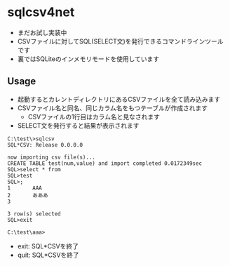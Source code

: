 sqlcsv4net
==========

- まだお試し実装中
- CSVファイルに対してSQL(SELECT文)を発行できるコマンドラインツールです
- 裏ではSQLiteのインメモリモードを使用しています

## Usage

- 起動するとカレントディレクトリにあるCSVファイルを全て読み込みます
- CSVファイル名と同名、同じカラム名をもつテーブルが作成されます
    - CSVファイルの1行目はカラム名と見なされます
- SELECT文を発行すると結果が表示されます

```
C:\test\>sqlcsv
SQL*CSV: Release 0.0.0.0

now importing csv file(s)...
CREATE TABLE test(num,value) and import completed 0.0172349sec
SQL>select * from
SQL>test
SQL>;
1       AAA
2       あああ
3

3 row(s) selected
SQL>exit

C:\test\aaa>
```

- exit: SQL*CSVを終了
- quit: SQL*CSVを終了
